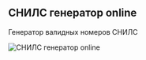 ## СНИЛС генератор online

Генератор валидных номеров СНИЛС

![СНИЛС генератор online](./public/assets/preview.gif)
